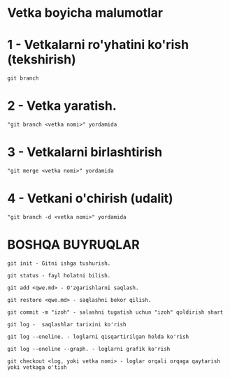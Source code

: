 # Vetka boyicha malumotlar

# 1 - Vetkalarni ro'yhatini ko'rish (tekshirish)
```
git branch
```

# 2 - Vetka yaratish.

```
"git branch <vetka nomi>" yordamida
```

# 3 - Vetkalarni birlashtirish
```
"git merge <vetka nomi>" yordamida
```
# 4 - Vetkani o'chirish (udalit)
```
"git branch -d <vetka nomi>" yordamida

```

# BOSHQA BUYRUQLAR

```
git init - Gitni ishga tushurish.
```
```
git status - fayl holatni bilish.
```
```
git add <qwe.md> - O'zgarishlarni saqlash.
```
```
git restore <qwe.md> - saqlashni bekor qilish.
```
```
git commit -m "izoh" - salashni tugatish uchun "izoh" qoldirish shart
```
```
git log -  saqlashlar tarixini ko'rish
```
```
git log --oneline. - loglarni qisqartirilgan holda ko'rish
```
```
git log --oneline --graph. - loglarni grafik ko'rish
```
```
git checkout <log, yoki vetka nomi> - loglar orqali orqaga qaytarish yoki vetkaga o'tish
```